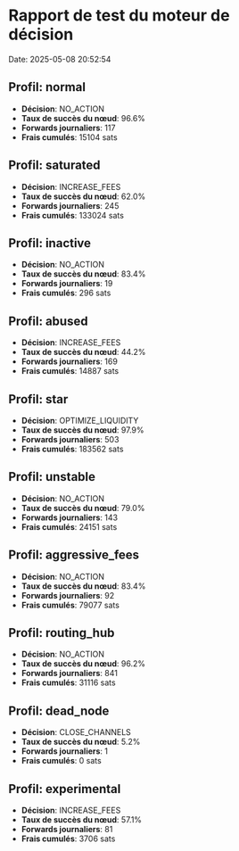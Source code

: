 # Rapport de test du moteur de décision

Date: 2025-05-08 20:52:54

## Profil: normal

- **Décision**: NO_ACTION
- **Taux de succès du nœud**: 96.6%
- **Forwards journaliers**: 117
- **Frais cumulés**: 15104 sats

## Profil: saturated

- **Décision**: INCREASE_FEES
- **Taux de succès du nœud**: 62.0%
- **Forwards journaliers**: 245
- **Frais cumulés**: 133024 sats

## Profil: inactive

- **Décision**: NO_ACTION
- **Taux de succès du nœud**: 83.4%
- **Forwards journaliers**: 19
- **Frais cumulés**: 296 sats

## Profil: abused

- **Décision**: INCREASE_FEES
- **Taux de succès du nœud**: 44.2%
- **Forwards journaliers**: 169
- **Frais cumulés**: 14887 sats

## Profil: star

- **Décision**: OPTIMIZE_LIQUIDITY
- **Taux de succès du nœud**: 97.9%
- **Forwards journaliers**: 503
- **Frais cumulés**: 183562 sats

## Profil: unstable

- **Décision**: NO_ACTION
- **Taux de succès du nœud**: 79.0%
- **Forwards journaliers**: 143
- **Frais cumulés**: 24151 sats

## Profil: aggressive_fees

- **Décision**: NO_ACTION
- **Taux de succès du nœud**: 83.4%
- **Forwards journaliers**: 92
- **Frais cumulés**: 79077 sats

## Profil: routing_hub

- **Décision**: NO_ACTION
- **Taux de succès du nœud**: 96.2%
- **Forwards journaliers**: 841
- **Frais cumulés**: 31116 sats

## Profil: dead_node

- **Décision**: CLOSE_CHANNELS
- **Taux de succès du nœud**: 5.2%
- **Forwards journaliers**: 1
- **Frais cumulés**: 0 sats

## Profil: experimental

- **Décision**: INCREASE_FEES
- **Taux de succès du nœud**: 57.1%
- **Forwards journaliers**: 81
- **Frais cumulés**: 3706 sats

